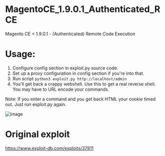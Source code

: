 # MagentoCE_1.9.0.1_Authenticated_RCE
Magento CE &lt; 1.9.0.1 - (Authenticated) Remote Code Execution


# Usage: 

1. Configure config section in exploit.py source code. 
2. Set up a proxy configuration in config section if you're into that.
3. Run script `python3 exploit.py http://localhost/admin`
4. You'll get back a crappy webshell. Use this to get a real reverse shell. You may have to URL encode your commands.

Note: If you enter a command and you get back HTML your cookie timed out. Just run exploit.py again.

![image](https://user-images.githubusercontent.com/59654121/125708321-fc62a535-08d7-4328-ab90-9832953aaf44.png)



# Original exploit
https://www.exploit-db.com/exploits/37811
